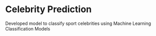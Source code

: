 # Celebrity Prediction
Developed model to classify sport celebrities using Machine Learning Classification Models
